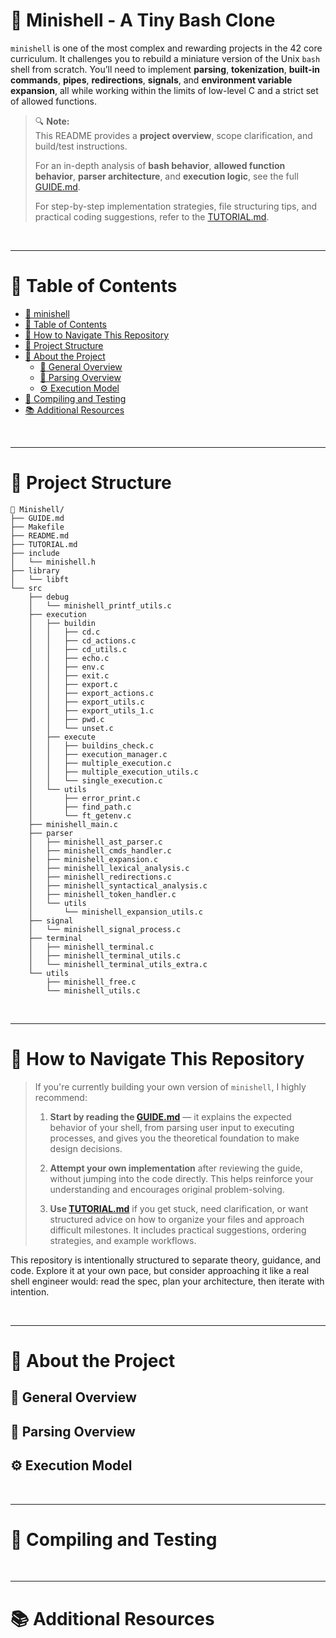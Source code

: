 # 🐚 Minishell - A Tiny Bash Clone

`minishell` is one of the most complex and rewarding projects in the 42 core curriculum. It challenges you to rebuild a miniature version of the Unix `bash` shell from scratch. You’ll need to implement **parsing**, **tokenization**, **built-in commands**, **pipes**, **redirections**, **signals**, and **environment variable expansion**, all while working within the limits of low-level C and a strict set of allowed functions.

> 🔍 **Note:**  
> This README provides a **project overview**, scope clarification, and build/test instructions.  
> 
> For an in-depth analysis of **bash behavior**, **allowed function behavior**, **parser architecture**, and **execution logic**, see the full [GUIDE.md](./GUIDE.md).  
> 
> For step-by-step implementation strategies, file structuring tips, and practical coding suggestions, refer to the [TUTORIAL.md](./TUTORIAL.md).

<br>

---

# 📑 Table of Contents

* [🐚 minishell](#-minishell)
* [📑 Table of Contents](#-table-of-contents)
* [🧭 How to Navigate This Repository](#-how-to-navigate-this-repository)
* [📁 Project Structure](#-project-structure)
* [📄 About the Project](#-about-the-project)
    * [🧾 General Overview](#-general-overview)
    * [🧩 Parsing Overview](#-parsing-overview)
    * [⚙️ Execution Model](#️-execution-model)
* [🧪 Compiling and Testing](#-compiling-and-testing)
* [📚 Additional Resources](#-additional-resources)


<br>

---

# 📁 Project Structure

```
📁 Minishell/
├── GUIDE.md
├── Makefile
├── README.md
├── TUTORIAL.md
├── include
│   └── minishell.h
├── library
│   └── libft
└── src
    ├── debug
    │   └── minishell_printf_utils.c
    ├── execution
    │   ├── buildin
    │   │   ├── cd.c
    │   │   ├── cd_actions.c
    │   │   ├── cd_utils.c
    │   │   ├── echo.c
    │   │   ├── env.c
    │   │   ├── exit.c
    │   │   ├── export.c
    │   │   ├── export_actions.c
    │   │   ├── export_utils.c
    │   │   ├── export_utils_1.c
    │   │   ├── pwd.c
    │   │   └── unset.c
    │   ├── execute
    │   │   ├── buildins_check.c
    │   │   ├── execution_manager.c
    │   │   ├── multiple_execution.c
    │   │   ├── multiple_execution_utils.c
    │   │   └── single_execution.c
    │   └── utils
    │       ├── error_print.c
    │       ├── find_path.c
    │       └── ft_getenv.c
    ├── minishell_main.c
    ├── parser
    │   ├── minishell_ast_parser.c
    │   ├── minishell_cmds_handler.c
    │   ├── minishell_expansion.c
    │   ├── minishell_lexical_analysis.c
    │   ├── minishell_redirections.c
    │   ├── minishell_syntactical_analysis.c
    │   ├── minishell_token_handler.c
    │   └── utils
    │       └── minishell_expansion_utils.c
    ├── signal
    │   └── minishell_signal_process.c
    ├── terminal
    │   ├── minishell_terminal.c
    │   ├── minishell_terminal_utils.c
    │   └── minishell_terminal_utils_extra.c
    └── utils
        ├── minishell_free.c
        └── minishell_utils.c
```

<br>

---

# 🧭 How to Navigate This Repository

> If you're currently building your own version of `minishell`, I highly recommend:
> 
> 1. **Start by reading the [GUIDE.md](./GUIDE.md)** — it explains the expected behavior of your shell, from parsing user input to executing processes, and gives you the theoretical foundation to make design decisions.
> 
> 2. **Attempt your own implementation** after reviewing the guide, without jumping into the code directly. This helps reinforce your understanding and encourages original problem-solving.
> 
> 3. **Use [TUTORIAL.md](./TUTORIAL.md)** if you get stuck, need clarification, or want structured advice on how to organize your files and approach difficult milestones. It includes practical suggestions, ordering strategies, and example workflows.

This repository is intentionally structured to separate theory, guidance, and code. Explore it at your own pace, but consider approaching it like a real shell engineer would: read the spec, plan your architecture, then iterate with intention.

<br>

---

# 📄 About the Project
## 🧾 General Overview
## 🧩 Parsing Overview
## ⚙️ Execution Model

<br>

---

# 🧪 Compiling and Testing

<br>

---

# 📚 Additional Resources